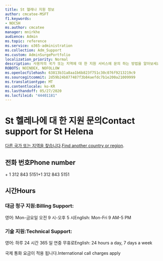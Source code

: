```yaml
---
title: St 헬레나 지원 정보
author: cmcatee-MSFT
f1.keywords:
- NOCSH
ms.author: cmcatee
manager: mnirkhe
audience: Admin
ms.topic: reference
ms.service: o365-administration
ms.collection: Adm_Support
ms.custom: AdminSurgePortfolio
localization_priority: Normal
description: 사용자의 국가 또는 지역에 대 한 지원 서비스에 문의 하는 방법을 알아보세요.
ROBOTS: NOINDEX, NOFOLLOW
ms.openlocfilehash: 63813b31a8aa1b6b823f751c30c076f9213219c9
ms.sourcegitcommit: 2d59b24b877487f3b84aefdc7b1e200a21009999
ms.translationtype: MT
ms.contentlocale: ko-KR
ms.lasthandoff: 05/27/2020
ms.locfileid: "44401181"
---
```

# <a name="contact-support-for-st-helena"></a><span data-ttu-id="465d4-103">St 헬레나에 대 한 지원 문의</span><span class="sxs-lookup"><span data-stu-id="465d4-103">Contact support for St Helena</span></span>

<span data-ttu-id="465d4-104">[다른 국가 또는 지역을 찾습니다](../contact-support-for-business-products.md).</span><span class="sxs-lookup"><span data-stu-id="465d4-104">[Find another country or region](../contact-support-for-business-products.md).</span></span>

## <a name="phone-number"></a><span data-ttu-id="465d4-105">전화 번호</span><span class="sxs-lookup"><span data-stu-id="465d4-105">Phone number</span></span>
<span data-ttu-id="465d4-106">+ 1 312 843 5151</span><span class="sxs-lookup"><span data-stu-id="465d4-106">+1 312 843 5151</span></span>

## <a name="hours"></a><span data-ttu-id="465d4-107">시간</span><span class="sxs-lookup"><span data-stu-id="465d4-107">Hours</span></span>
### <a name="billing-support"></a><span data-ttu-id="465d4-108">대금 청구 지원:</span><span class="sxs-lookup"><span data-stu-id="465d4-108">Billing Support:</span></span>

<span data-ttu-id="465d4-109">영어: Mon-금요일 오전 9 시-오후 5 시</span><span class="sxs-lookup"><span data-stu-id="465d4-109">English: Mon-Fri 9 AM-5 PM</span></span>

### <a name="technical-support"></a><span data-ttu-id="465d4-110">기술 지원:</span><span class="sxs-lookup"><span data-stu-id="465d4-110">Technical Support:</span></span>

<span data-ttu-id="465d4-111">영어: 하루 24 시간 365 일 연중 무휴로</span><span class="sxs-lookup"><span data-stu-id="465d4-111">English: 24 hours a day, 7 days a week</span></span>

<span data-ttu-id="465d4-112">국제 통화 요금이 적용 됩니다.</span><span class="sxs-lookup"><span data-stu-id="465d4-112">International call charges apply</span></span>
